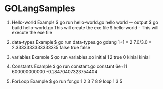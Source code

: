 # GOLangSamples

1. Hello-world Example
$ go run hello-world.go
hello world -- output
$ go build hello-world.go
This will create the exe file
$ hello-world - This will execute the exe file

2. data-types Example
$ go run data-types.go
golang
1+1 = 2
7.0/3.0 = 2.3333333333333335
false
true
false

3. variables Example
$ go run variables.go
initial
1 2
true
0
kinjal
kinjal

4. Constants Example
$ go run constant.go 
constant
6e+11
600000000000
-0.28470407323754404

5. ForLoop Example
$ go run for.go
1
2
3
7
8
9
loop
1
3
5